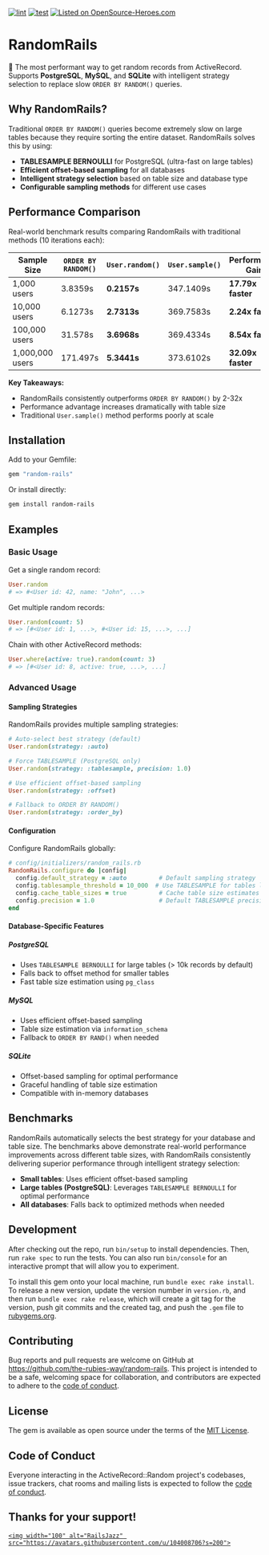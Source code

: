 [![lint](https://github.com/the-rubies-way/random-rails/actions/workflows/linter.yml/badge.svg)](https://github.com/the-rubies-way/random-rails/actions/workflows/linter.yml)
[![test](https://github.com/the-rubies-way/random-rails/actions/workflows/test.yml/badge.svg)](https://github.com/the-rubies-way/random-rails/actions/workflows/test.yml)
[![Listed on OpenSource-Heroes.com](https://opensource-heroes.com/badge-v1.svg)](https://opensource-heroes.com/r/the-rubies-way/random-rails)

# RandomRails

🚀 The most performant way to get random records from ActiveRecord. Supports **PostgreSQL**, **MySQL**, and **SQLite** with intelligent strategy selection to replace slow `ORDER BY RANDOM()` queries.

## Why RandomRails?

Traditional `ORDER BY RANDOM()` queries become extremely slow on large tables because they require sorting the entire dataset. RandomRails solves this by using:

- **TABLESAMPLE BERNOULLI** for PostgreSQL (ultra-fast on large tables)
- **Efficient offset-based sampling** for all databases
- **Intelligent strategy selection** based on table size and database type
- **Configurable sampling methods** for different use cases

## Performance Comparison

Real-world benchmark results comparing RandomRails with traditional methods (10 iterations each):

| Sample Size     | `ORDER BY RANDOM()` | `User.random()` | `User.sample()` | Performance Gain        |
| --------------- | --------------------- | ----------------- | ----------------- | ----------------------- |
| 1,000 users     | 3.8359s               | **0.2157s** | 347.1409s         | **17.79x faster** |
| 10,000 users    | 6.1273s               | **2.7313s** | 369.7583s         | **2.24x faster**  |
| 100,000 users   | 31.578s               | **3.6968s** | 369.4334s         | **8.54x faster**  |
| 1,000,000 users | 171.497s              | **5.3441s** | 373.6102s         | **32.09x faster** |

**Key Takeaways:**

- RandomRails consistently outperforms `ORDER BY RANDOM()` by 2-32x
- Performance advantage increases dramatically with table size
- Traditional `User.sample()` method performs poorly at scale

## Installation

Add to your Gemfile:

```ruby
gem "random-rails"
```

Or install directly:

```bash
gem install random-rails
```

## Examples

### Basic Usage

Get a single random record:

```ruby
User.random
# => #<User id: 42, name: "John", ...>
```

Get multiple random records:

```ruby
User.random(count: 5)
# => [#<User id: 1, ...>, #<User id: 15, ...>, ...]
```

Chain with other ActiveRecord methods:

```ruby
User.where(active: true).random(count: 3)
# => [#<User id: 8, active: true, ...>, ...]
```

### Advanced Usage

#### Sampling Strategies

RandomRails provides multiple sampling strategies:

```ruby
# Auto-select best strategy (default)
User.random(strategy: :auto)

# Force TABLESAMPLE (PostgreSQL only)
User.random(strategy: :tablesample, precision: 1.0)

# Use efficient offset-based sampling
User.random(strategy: :offset)

# Fallback to ORDER BY RANDOM()
User.random(strategy: :order_by)
```

#### Configuration

Configure RandomRails globally:

```ruby
# config/initializers/random_rails.rb
RandomRails.configure do |config|
  config.default_strategy = :auto         # Default sampling strategy
  config.tablesample_threshold = 10_000  # Use TABLESAMPLE for tables larger than this
  config.cache_table_sizes = true         # Cache table size estimates
  config.precision = 1.0                  # Default TABLESAMPLE precision
end
```

#### Database-Specific Features

##### PostgreSQL

- Uses `TABLESAMPLE BERNOULLI` for large tables (> 10k records by default)
- Falls back to offset method for smaller tables
- Fast table size estimation using `pg_class`

##### MySQL

- Uses efficient offset-based sampling
- Table size estimation via `information_schema`
- Fallback to `ORDER BY RAND()` when needed

##### SQLite

- Offset-based sampling for optimal performance
- Graceful handling of table size estimation
- Compatible with in-memory databases

## Benchmarks

RandomRails automatically selects the best strategy for your database and table size. The benchmarks above demonstrate real-world performance improvements across different table sizes, with RandomRails consistently delivering superior performance through intelligent strategy selection:

- **Small tables**: Uses efficient offset-based sampling
- **Large tables (PostgreSQL)**: Leverages `TABLESAMPLE BERNOULLI` for optimal performance
- **All databases**: Falls back to optimized methods when needed

## Development

After checking out the repo, run `bin/setup` to install dependencies. Then, run `rake spec` to run the tests. You can also run `bin/console` for an interactive prompt that will allow you to experiment.

To install this gem onto your local machine, run `bundle exec rake install`. To release a new version, update the version number in `version.rb`, and then run `bundle exec rake release`, which will create a git tag for the version, push git commits and the created tag, and push the `.gem` file to [rubygems.org](https://rubygems.org).

## Contributing

Bug reports and pull requests are welcome on GitHub at https://github.com/the-rubies-way/random-rails. This project is intended to be a safe, welcoming space for collaboration, and contributors are expected to adhere to the [code of conduct](https://github.com/the-rubies-way/random-rails/blob/master/CODE_OF_CONDUCT.md).

## License

The gem is available as open source under the terms of the [MIT License](https://opensource.org/licenses/MIT).

## Code of Conduct

Everyone interacting in the ActiveRecord::Random project's codebases, issue trackers, chat rooms and mailing lists is expected to follow the [code of conduct](https://github.com/the-rubies-way/random-rails/blob/master/CODE_OF_CONDUCT.md).

## Thanks for your support!

[`<img width="100" alt="RailsJazz" src="https://avatars.githubusercontent.com/u/104008706?s=200">`](https://github.com/railsjazz)
